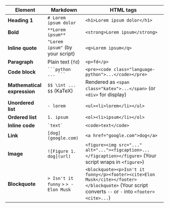 | Element                     | Markdown                          | HTML tags                                                                                                                                           |
| --------------------------- | --------------------------------- | --------------------------------------------------------------------------------------------------------------------------------------------------- |
| **Heading 1**               | `# Lorem ipsum dolor`             | `<h1>Lorem ipsum dolor</h1>`                                                                                                                        |
| **Bold**                    | `**Lorem ipsum**`                 | `<strong>Lorem ipsum</strong>`                                                                                                                      |
| **Inline quote**            | `"Lorem ipsum"` (by your script)  | `<q>Lorem ipsum</q>`                                                                                                                                |
| **Paragraph**               | Plain text (`fd`)                 | `<p>fd</p>`                                                                                                                                         |
| **Code block**              | ` ```python ... ``` `             | `<pre><code class="language-python">...</code></pre>`                                                                                               |
| **Mathematical expression** | `$$ \int ... $$` (KaTeX)          | Rendered as `<span class="katex">...</span>` (or `<div>` for display)                                                                               |
| **Unordered list**          | `- lorem`                         | `<ul><li>lorem</li></ul>`                                                                                                                           |
| **Ordered list**            | `1. ipsum`                        | `<ol><li>ipsum</li></ol>`                                                                                                                           |
| **Inline code**             | `` `text` ``                      | `<code>text</code>`                                                                                                                                 |
| **Link**                    | `[dog](google.com)`               | `<a href="google.com">dog</a>`                                                                                                                      |
| **Image**                   | `![Figure 1. dog](url)`           | `<figure><img src="..." alt="..."><figcaption>...</figcaption></figure>` (Your script wraps in `<figure>`)                                          |
| **Blockquote**              | `> Isn't it funny` `>` `> -Elon Musk` | `<blockquote><p>Isn't it funny</p><footer><cite>Elon Musk</cite></footer></blockquote>` (Your script converts `--` or `-` into `<footer><cite>...`) |
